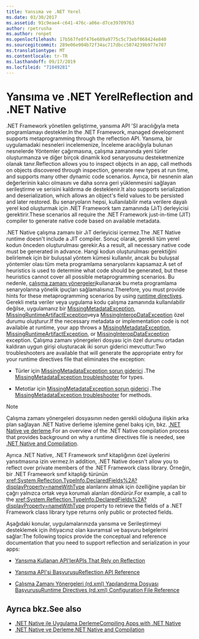 ```yaml
---
title: Yansıma ve .NET Yerel
ms.date: 03/30/2017
ms.assetid: 91c9eae4-c641-476c-a06e-d7ce39709763
author: rpetrusha
ms.author: ronpet
ms.openlocfilehash: 17b567fe0f476e689a9775c5c73ebf068424e840
ms.sourcegitcommit: 289e06e904b72f34ac717dbcc5074239b977e707
ms.translationtype: MT
ms.contentlocale: tr-TR
ms.lasthandoff: 09/17/2019
ms.locfileid: "71049281"
---
```

# <a name="reflection-and-net-native"></a><span data-ttu-id="b0b04-102">Yansıma ve .NET Yerel</span><span class="sxs-lookup"><span data-stu-id="b0b04-102">Reflection and .NET Native</span></span>
<span data-ttu-id="b0b04-103">.NET Framework yönetilen geliştirme, yansıma API 'SI aracılığıyla meta programlamayı destekler.</span><span class="sxs-lookup"><span data-stu-id="b0b04-103">In the .NET Framework, managed development supports metaprogramming through the reflection API.</span></span> <span data-ttu-id="b0b04-104">Yansıma, bir uygulamadaki nesneleri incelemenize, İnceleme aracılığıyla bulunan nesnelerde Yöntemler çağırmasına, çalışma zamanında yeni türler oluşturmanıza ve diğer birçok dinamik kod senaryosunu desteketmenize olanak tanır.</span><span class="sxs-lookup"><span data-stu-id="b0b04-104">Reflection allows you to inspect objects in an app, call methods on objects discovered through inspection, generate new types at run time, and supports many other dynamic code scenarios.</span></span> <span data-ttu-id="b0b04-105">Ayrıca, bir nesnenin alan değerlerinin kalıcı olmasını ve daha sonra geri yüklenmesini sağlayan serileştirme ve serisini kaldırma de desteklenir.</span><span class="sxs-lookup"><span data-stu-id="b0b04-105">It also supports serialization and deserialization, which allows an object's field values to be persisted and later restored.</span></span> <span data-ttu-id="b0b04-106">Bu senaryoların hepsi, kullanılabilir meta verilere dayalı yerel kod oluşturmak için .NET Framework tam zamanında (JıT) derleyicisi gerektirir.</span><span class="sxs-lookup"><span data-stu-id="b0b04-106">These scenarios all require the .NET Framework just-in-time (JIT) compiler to generate native code based on available metadata.</span></span>  
  
 <span data-ttu-id="b0b04-107">.NET Native çalışma zamanı bir JıT derleyicisi içermez.</span><span class="sxs-lookup"><span data-stu-id="b0b04-107">The .NET Native runtime doesn't include a JIT compiler.</span></span> <span data-ttu-id="b0b04-108">Sonuç olarak, gerekli tüm yerel kodun önceden oluşturulması gerekir.</span><span class="sxs-lookup"><span data-stu-id="b0b04-108">As a result, all necessary native code must be generated in advance.</span></span> <span data-ttu-id="b0b04-109">Hangi kodun oluşturulması gerektiğini belirlemek için bir buluşsal yöntem kümesi kullanılır, ancak bu buluşsal yöntemler olası tüm meta programlama senaryolarını kapsamaz.</span><span class="sxs-lookup"><span data-stu-id="b0b04-109">A set of heuristics is used to determine what code should be generated, but these heuristics cannot cover all possible metaprogramming scenarios.</span></span>  <span data-ttu-id="b0b04-110">Bu nedenle, [çalışma zamanı yönergeleri](runtime-directives-rd-xml-configuration-file-reference.md)kullanarak bu meta programlama senaryolarına yönelik ipuçları sağlamalısınız.</span><span class="sxs-lookup"><span data-stu-id="b0b04-110">Therefore, you must provide hints for these metaprogramming scenarios by using [runtime directives](runtime-directives-rd-xml-configuration-file-reference.md).</span></span> <span data-ttu-id="b0b04-111">Gerekli meta veriler veya uygulama kodu çalışma zamanında kullanılabilir değilse, uygulamanız bir [MissingMetadataException](missingmetadataexception-class-net-native.md), [MissingRuntimeArtifactException](missingruntimeartifactexception-class-net-native.md)veya [MissingInteropDataException](missinginteropdataexception-class-net-native.md) özel durumu oluşturur.</span><span class="sxs-lookup"><span data-stu-id="b0b04-111">If the necessary metadata or implementation code is not available at runtime, your app throws a [MissingMetadataException](missingmetadataexception-class-net-native.md), [MissingRuntimeArtifactException](missingruntimeartifactexception-class-net-native.md), or [MissingInteropDataException](missinginteropdataexception-class-net-native.md) exception.</span></span> <span data-ttu-id="b0b04-112">Çalışma zamanı yönergeleri dosyası için özel durumu ortadan kaldıran uygun girişi oluşturacak iki sorun giderici mevcuttur:</span><span class="sxs-lookup"><span data-stu-id="b0b04-112">Two troubleshooters are available that will generate the appropriate entry for your runtime directives file that eliminates the exception:</span></span>  
  
- <span data-ttu-id="b0b04-113">Türler için [MissingMetadataException sorun giderici](https://dotnet.github.io/native/troubleshooter/type.html) .</span><span class="sxs-lookup"><span data-stu-id="b0b04-113">The [MissingMetadataException troubleshooter](https://dotnet.github.io/native/troubleshooter/type.html) for types.</span></span>  
  
- <span data-ttu-id="b0b04-114">Metotlar için [MissingMetadataException sorun giderici](https://dotnet.github.io/native/troubleshooter/method.html) .</span><span class="sxs-lookup"><span data-stu-id="b0b04-114">The [MissingMetadataException troubleshooter](https://dotnet.github.io/native/troubleshooter/method.html) for methods.</span></span>  
  
> [!NOTE]
> <span data-ttu-id="b0b04-115">Çalışma zamanı yönergeleri dosyasının neden gerekli olduğuna ilişkin arka plan sağlayan .NET Native derleme işlemine genel bakış için, bkz. [.NET Native ve derleme](net-native-and-compilation.md).</span><span class="sxs-lookup"><span data-stu-id="b0b04-115">For an overview of the .NET Native compilation process that provides background on why a runtime directives file is needed, see [.NET Native and Compilation](net-native-and-compilation.md).</span></span>  
  
 <span data-ttu-id="b0b04-116">Ayrıca .NET Native, .NET Framework sınıf kitaplığının özel üyelerini yansıtmasına izin vermez.</span><span class="sxs-lookup"><span data-stu-id="b0b04-116">In addition, .NET Native doesn't allow you to reflect over private members of the .NET Framework class library.</span></span> <span data-ttu-id="b0b04-117">Örneğin, bir .NET Framework sınıf kitaplığı türünün <xref:System.Reflection.TypeInfo.DeclaredFields%2A?displayProperty=nameWithType> alanlarını almak için özelliğine yapılan bir çağrı yalnızca ortak veya korumalı alanları döndürür.</span><span class="sxs-lookup"><span data-stu-id="b0b04-117">For example, a call to the <xref:System.Reflection.TypeInfo.DeclaredFields%2A?displayProperty=nameWithType> property to retrieve the fields of a .NET Framework class library type returns only public or protected fields.</span></span>  
  
 <span data-ttu-id="b0b04-118">Aşağıdaki konular, uygulamalarınızda yansıma ve Serileştirmeyi desteklemek için ihtiyacınız olan kavramsal ve başvuru belgelerini sağlar:</span><span class="sxs-lookup"><span data-stu-id="b0b04-118">The following topics provide the conceptual and reference documentation that you need to support reflection and serialization in your apps:</span></span>  
  
- [<span data-ttu-id="b0b04-119">Yansıma Kullanan API'ler</span><span class="sxs-lookup"><span data-stu-id="b0b04-119">APIs That Rely on Reflection</span></span>](apis-that-rely-on-reflection.md)  
  
- [<span data-ttu-id="b0b04-120">Yansıma API'si Başvurusu</span><span class="sxs-lookup"><span data-stu-id="b0b04-120">Reflection API Reference</span></span>](net-native-reflection-api-reference.md)  
  
- [<span data-ttu-id="b0b04-121">Çalışma Zamanı Yönergeleri (rd.xml) Yapılandırma Dosyası Başvurusu</span><span class="sxs-lookup"><span data-stu-id="b0b04-121">Runtime Directives (rd.xml) Configuration File Reference</span></span>](runtime-directives-rd-xml-configuration-file-reference.md)  
  
## <a name="see-also"></a><span data-ttu-id="b0b04-122">Ayrıca bkz.</span><span class="sxs-lookup"><span data-stu-id="b0b04-122">See also</span></span>

- [<span data-ttu-id="b0b04-123">.NET Native ile Uygulama Derleme</span><span class="sxs-lookup"><span data-stu-id="b0b04-123">Compiling Apps with .NET Native</span></span>](index.md)
- [<span data-ttu-id="b0b04-124">.NET Native ve Derleme</span><span class="sxs-lookup"><span data-stu-id="b0b04-124">.NET Native and Compilation</span></span>](net-native-and-compilation.md)
